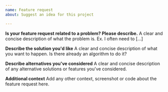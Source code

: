 ```yaml
---
name: Feature request
about: Suggest an idea for this project

---
```


**Is your feature request related to a problem? Please describe.**
A clear and concise description of what the problem is. Ex. I often need to [...]

**Describe the solution you'd like**
A clear and concise description of what you want to happen. Is there already an algorithm to do it?

**Describe alternatives you've considered**
A clear and concise description of any alternative solutions or features you've considered.

**Additional context**
Add any other context, screenshot or code about the feature request here.
